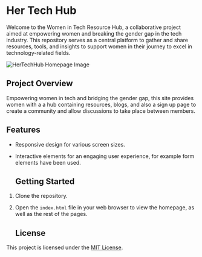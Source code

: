 # Her Tech Hub

Welcome to the Women in Tech Resource Hub, a collaborative project aimed at empowering women and breaking the gender gap in the tech industry. This repository serves as a central platform to gather and share resources, tools, and insights to support women in their journey to excel in technology-related fields.

![HerTechHub Homepage Image](https://github.com/madeehalasker/Her-Tech-Hub/assets/134102199/6fd54339-34da-4ab6-9480-9459ae44cda7)

## Project Overview

Empowering women in tech and bridging the gender gap, this site provides women with a a hub containing resources, blogs, and also a sign up page to create a community and allow discussions to take place between members.

## Features

- Responsive design for various screen sizes.
- Interactive elements for an engaging user experience, for example form elements have been used.

  ## Getting Started

1. Clone the repository.
2. Open the `index.html` file in your web browser to view the homepage, as well as the rest of the pages.

   ## License

This project is licensed under the [MIT License](LICENSE).
